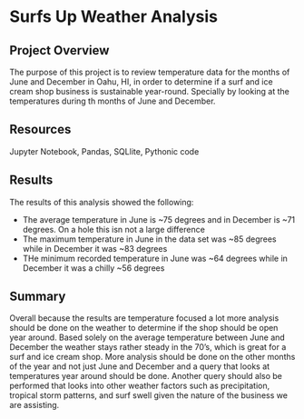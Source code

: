 # Surfs Up Weather Analysis

## Project Overview
The purpose of this project is to review temperature data for the months of June and December in Oahu, HI, in order to determine if a surf and ice cream shop business is sustainable year-round. Specially by looking at the temperatures during th months of June and December.

## Resources
Jupyter Notebook, Pandas, SQLlite, Pythonic code

## Results

The results of this analysis showed the following:
  * The average temperature in June is ~75 degrees and in December is ~71 degrees. On a hole this isn not a large difference
  * The maximum temperature in June in the data set was ~85 degrees while in December it was ~83 degrees
  * THe minimum recorded temperature in June was ~64 degrees while in December it was a chilly ~56 degrees

## Summary
Overall because the results are temperature focused a lot more analysis should be done on the weather to determine if the shop should be open year around. Based solely on the average temperature between June and December the weather stays rather steady in the 70’s, which is great for a surf and ice cream shop. More analysis should be done on the other months of the year and not just June and December and a query that looks at temperatures year around should be done. Another query should also be performed that looks into other weather factors such as precipitation, tropical storm patterns, and surf swell given the nature of the business we are assisting. 
